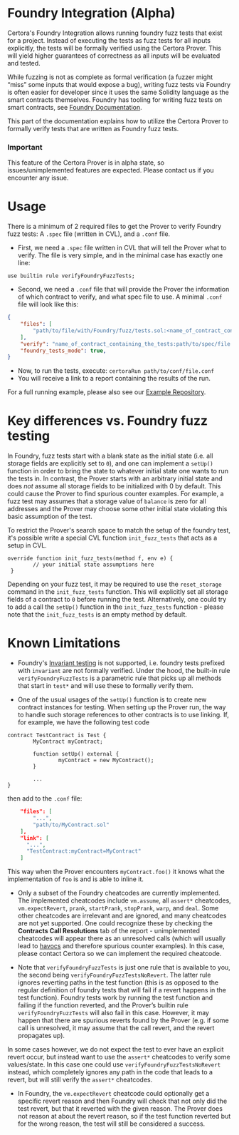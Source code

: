 Foundry Integration (Alpha)
=================

Certora's Foundry Integration allows running foundry fuzz tests that exist for a project. Instead of executing the tests
as fuzz tests for all inputs explicitly, the tests will be formally verified using the Certora Prover.
This will yield higher guarantees of correctness as all inputs will be evaluated and tested. 

While fuzzing is not as complete as formal verification (a fuzzer might “miss” some inputs that would expose a bug), 
writing fuzz tests via Foundry is often easier for developer since it uses the same Solidity language as the smart contracts themselves.
Foundry has tooling for writing fuzz tests on smart contracts, see [Foundry Documentation](https://book.getfoundry.sh/forge/fuzz-testing).

This part of the documentation explains how to utilize the Certora Prover to formally verify tests that are written as Foundry fuzz tests.

### Important

This feature of the Certora Prover is in alpha state, so issues/unimplemented features are expected. Please contact us if you encounter 
any issue.

# Usage

There is a minimum of 2 required files to get the Prover to verify Foundry fuzz tests: A `.spec` file (written in CVL), and a `.conf` file. 

- First, we need a `.spec` file written in CVL that will tell the Prover what to verify. The file is very simple, and in the minimal case 
has exactly one line:

```solidity
use builtin rule verifyFoundryFuzzTests;
```

- Second, we need a `.conf` file that will provide the Prover the information of which contract to verify, and what spec file to use. 
A minimal `.conf` file will look like this:

```json
{
    "files": [
        "path/to/file/with/Foundry/fuzz/tests.sol:<name_of_contract_containing_the_tests>",
    ],
    "verify": "name_of_contract_containing_the_tests:path/to/spec/file.spec",
    "foundry_tests_mode": true,
}
```

- Now, to run the tests, execute:
`certoraRun path/to/conf/file.conf`
- You will receive a link to a report containing the results of the run.

For a full running example, please also see our [Example Repository](https://github.com/Certora/Examples/).

# Key differences vs. Foundry fuzz testing

In Foundry, fuzz tests start with a blank state as the initial state (i.e. all storage fields are explicitly set to `0`), and one can implement 
a `setUp()` function in order to bring the state to whatever initial state one wants to run the tests in. In contrast, the Prover starts with 
an arbitrary initial state and does _not_ assume all storage fields to be initialized with 0 by default. This could cause the Prover to find 
spurious counter examples. For example, a fuzz test may assumes that a storage value of `balance` is zero for all addresses and the Prover may 
choose some other initial state violating this basic assumption of the test. 

To restrict the Prover's search space to match the setup of the foundry test, it's possible write a special CVL function  `init_fuzz_tests` 
that acts as a setup in CVL. 

```solidity
override function init_fuzz_tests(method f, env e) {
 		// your initial state assumptions here
 }
 ```
Depending on your fuzz test, it may be required to use the `reset_storage` command in the `init_fuzz_tests` function. This will explicitly set all 
storage fields of a contract to `0` before running the test. Alternatively, one could try to add a call the `setUp()` function in the 
`init_fuzz_tests` function - please note that the `init_fuzz_tests` is an empty method by default.

# Known Limitations 
- Foundry's [Invariant testing](https://book.getfoundry.sh/forge/invariant-testing) is not supported, i.e. foundry tests prefixed with 
`invariant` are not formally verified. Under the hood, the built-in rule `verifyFoundryFuzzTests` is a parametric rule that picks up all methods 
that start in `test*` and will use these to formally verify them. 

- One of the usual usages of the `setUp()` function is to create new contract instances for testing.
When setting up the Prover run, the way to handle such storage references to other contracts is to use linking. If, for example,
 we have the following test code

```solidity
contract TestContract is Test {
		MyContract myContract;
		
		function setUp() external {
				myContract = new MyContract();
		}
		
		...
}
```

then add to the `.conf` file:

```json
    "files": [
        "...",
        "path/to/MyContract.sol"
    ],
    "link": [
      "...",
      "TestContract:myContract=MyContract"
    ]
```

This way when the Prover encounters `myContract.foo()` it knows what the implementation of `foo` is and is able to inline it.

- Only a subset of the Foundry cheatcodes are currently implemented.
The implemented cheatcodes include `vm.assume`, all `assert*` cheatcodes, `vm.expectRevert`, `prank`, `startPrank`, `stopPrank`, 
`warp`, and `deal`. Some other cheatcodes are irrelevant and are ignored, and many cheatcodes are not yet supported. One could 
recognize these by checking the **Contracts Call Resolutions** tab of the report - unimplemented cheatcodes will appear there 
as an unresolved calls (which will usually lead to [havocs](https://docs.certora.com/en/latest/docs/user-guide/glossary.html#term-havoc) 
and therefore spurious counter examples). In this case, please contact Certora so we can implement the required cheatcode.

- Note that `verifyFoundryFuzzTests` is just one rule that is available to you, the second being `verifyFoundryFuzzTestsNoRevert`. 
The latter rule ignores reverting paths in the test function (this  is as opposed to the regular definition of foundry tests that 
will fail if a revert happens in the test function). Foundry tests work by running the test function and failing if the function 
reverted, and the Prover’s builtin rule `verifyFoundryFuzzTests` will also fail in this case. However, it may happen that there 
are spurious reverts found by the Prover (e.g. if some call is unresolved, it may assume that the call revert, and the revert propagates up).

In some cases however, we do not expect the test to ever have an explicit revert occur, but instead want to use the `assert*` 
cheatcodes to verify some values/state. In this case one could use `verifyFoundryFuzzTestsNoRevert` instead, which completely 
ignores any path in the code that leads to a revert, but will still verify the `assert*` cheatcodes.
- In Foundry, the `vm.expectRevert` cheatcode could optionally get a specific revert reason and then Foundry will check that 
not only did the test revert, but that it reverted with the given reason. The Prover does not reason at about the revert reason, 
so if the test function reverted but for the wrong reason, the test will still be considered a success.
